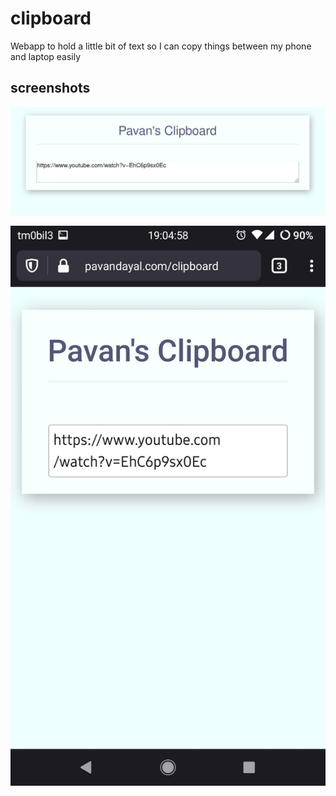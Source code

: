# clipboard
Webapp to hold a little bit of text so I can copy things between my phone and laptop easily

## screenshots
![screenshot from desktop](screen1.png)

![screenshot from phone](screen2.png)
